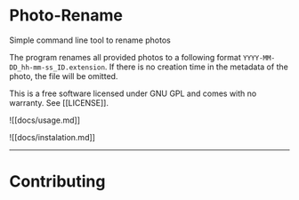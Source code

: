 # Photo-Rename

Simple command line tool to rename photos

The program renames all provided photos to a following format `YYYY-MM-DD_hh-mm-ss_ID.extension`. If there is no creation time in the metadata of the photo, the file will be omitted.

This is a free software licensed under GNU GPL and comes with no warranty. See [[LICENSE]].

![[docs/usage.md]]

![[docs/instalation.md]]

---

# Contributing


